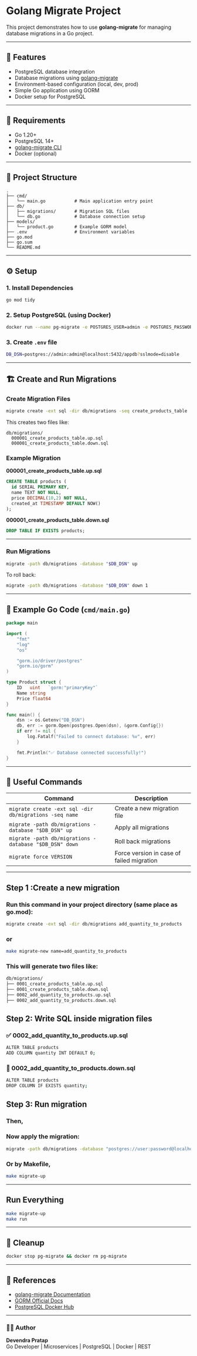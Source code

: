# Golang Migrate Project

This project demonstrates how to use **golang-migrate** for managing database migrations in a Go project.

---

## 🚀 Features
- PostgreSQL database integration
- Database migrations using [golang-migrate](https://github.com/golang-migrate/migrate)
- Environment-based configuration (local, dev, prod)
- Simple Go application using GORM
- Docker setup for PostgreSQL

---

## 🧰 Requirements
- Go 1.20+
- PostgreSQL 14+
- [golang-migrate CLI](https://github.com/golang-migrate/migrate/tree/master/cmd/migrate)
- Docker (optional)

---

## 🧩 Project Structure
```
.
├── cmd/
│   └── main.go           # Main application entry point
├── db/
│   ├── migrations/       # Migration SQL files
│   └── db.go             # Database connection setup
├── models/
│   └── product.go        # Example GORM model
├── .env                  # Environment variables
├── go.mod
├── go.sum
└── README.md
```

---

## ⚙️ Setup

### 1. Install Dependencies
```bash
go mod tidy
```

### 2. Setup PostgreSQL (using Docker)
```bash
docker run --name pg-migrate -e POSTGRES_USER=admin -e POSTGRES_PASSWORD=admin -e POSTGRES_DB=appdb -p 5432:5432 -d postgres:14
```

### 3. Create `.env` file
```bash
DB_DSN=postgres://admin:admin@localhost:5432/appdb?sslmode=disable
```

---

## 🏗 Create and Run Migrations

### Create Migration Files
```bash
migrate create -ext sql -dir db/migrations -seq create_products_table
```

This creates two files like:
```
db/migrations/
  000001_create_products_table.up.sql
  000001_create_products_table.down.sql
```

### Example Migration
**000001_create_products_table.up.sql**
```sql
CREATE TABLE products (
  id SERIAL PRIMARY KEY,
  name TEXT NOT NULL,
  price DECIMAL(10,2) NOT NULL,
  created_at TIMESTAMP DEFAULT NOW()
);
```

**000001_create_products_table.down.sql**
```sql
DROP TABLE IF EXISTS products;
```

---

### Run Migrations
```bash
migrate -path db/migrations -database "$DB_DSN" up
```

To roll back:
```bash
migrate -path db/migrations -database "$DB_DSN" down 1
```

---

## 🧠 Example Go Code (`cmd/main.go`)
```go
package main

import (
	"fmt"
	"log"
	"os"

	"gorm.io/driver/postgres"
	"gorm.io/gorm"
)

type Product struct {
	ID   uint   `gorm:"primaryKey"`
	Name string
	Price float64
}

func main() {
	dsn := os.Getenv("DB_DSN")
	db, err := gorm.Open(postgres.Open(dsn), &gorm.Config{})
	if err != nil {
		log.Fatalf("Failed to connect database: %v", err)
	}

	fmt.Println("✅ Database connected successfully!")
}
```

---

## 🧾 Useful Commands

| Command | Description |
|----------|-------------|
| `migrate create -ext sql -dir db/migrations -seq name` | Create a new migration file |
| `migrate -path db/migrations -database "$DB_DSN" up` | Apply all migrations |
| `migrate -path db/migrations -database "$DB_DSN" down` | Roll back migrations |
| `migrate force VERSION` | Force version in case of failed migration |


---

## Step 1 :Create a new migration
### Run this command in your project directory (same place as go.mod):
```bash
migrate create -ext sql -dir db/migrations add_quantity_to_products
```
### or

```bash
make migrate-new name=add_quantity_to_products
```
### This will generate two files like:
```bash
db/migrations/
├── 0001_create_products_table.up.sql
├── 0001_create_products_table.down.sql
├── 0002_add_quantity_to_products.up.sql
├── 0002_add_quantity_to_products.down.sql

```

## Step 2: Write SQL inside migration files
### ✅ 0002_add_quantity_to_products.up.sql
```bash
ALTER TABLE products
ADD COLUMN quantity INT DEFAULT 0;
```

### 🔁 0002_add_quantity_to_products.down.sql
```bash
ALTER TABLE products
DROP COLUMN IF EXISTS quantity;
```
## Step 3: Run migration
### Then,
### Now apply the migration:
```bash
migrate -path db/migrations -database "postgres://user:password@localhost:5432/your_db?sslmode=disable" up
```
### Or by Makefile,
```bash
make migrate-up
```

---

## Run Everything
```bash
make migrate-up
make run
```
---

## 🧹 Cleanup
```bash
docker stop pg-migrate && docker rm pg-migrate
```

---

## 📘 References
- [golang-migrate Documentation](https://github.com/golang-migrate/migrate/tree/master/cmd/migrate)
- [GORM Official Docs](https://gorm.io/docs/)
- [PostgreSQL Docker Hub](https://hub.docker.com/_/postgres)

---

### 🧑‍💻 Author
**Devendra Pratap**  
Go Developer | Microservices | PostgreSQL | Docker | REST